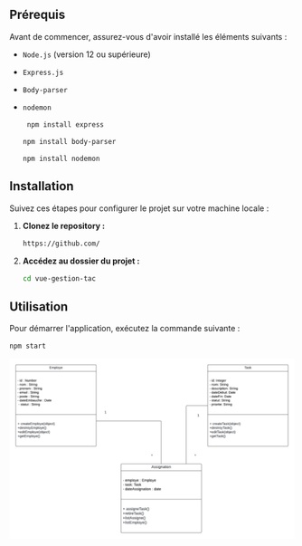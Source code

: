 

## Prérequis
Avant de commencer, assurez-vous d'avoir installé les éléments suivants :

- `Node.js` (version 12 ou supérieure)
- `Express.js` 
- `Body-parser` 
- `nodemon` 
  
  
   ```express
    npm install express
    ```
  ```body-parser
  npm install body-parser
  ```
   ```nodemon
  npm install nodemon
  ```

## Installation

Suivez ces étapes pour configurer le projet sur votre machine locale :

1. **Clonez le repository :**

    ```bash
    https://github.com/
    ```

2. **Accédez au dossier du projet :**

    ```bash
    cd vue-gestion-tac
    ```

## Utilisation

Pour démarrer l'application, exécutez la commande suivante :

```bash
npm start
```

![Modélisation](exercieTp45.png)
